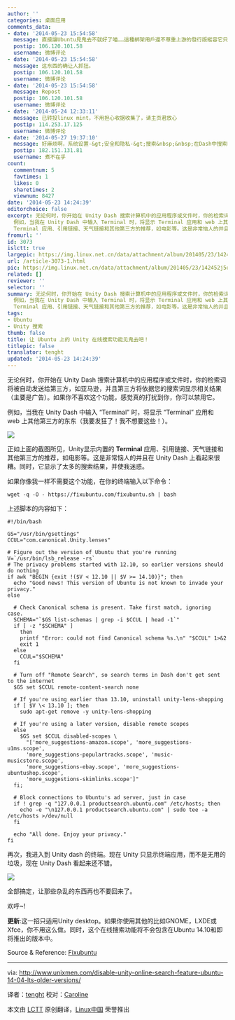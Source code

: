 ```yaml
---
author: ''
categories: 桌面应用
comments_data:
- date: '2014-05-23 15:54:58'
  message: 直接讓Ubuntu見鬼去不就好了喵……這種綁架用戶還不尊重上游的發行版縱容它只會留下壞榜樣
  postip: 106.120.101.58
  username: 微博评论
- date: '2014-05-23 15:54:58'
  message: 这东西的确让人抓狂。
  postip: 106.120.101.58
  username: 微博评论
- date: '2014-05-23 15:54:58'
  message: Repost
  postip: 106.120.101.58
  username: 微博评论
- date: '2014-05-24 12:33:11'
  message: 已转投linux mint，不用担心收据收集了，请主页君放心
  postip: 114.253.17.125
  username: 微博评论
- date: '2014-05-27 19:37:10'
  message: 好麻烦啊，系统设置-&gt;安全和隐私-&gt;搜索&nbsp;&nbsp;在Dash中搜索时：选关闭就好了
  postip: 182.151.131.81
  username: 煮不在乎
count:
  commentnum: 5
  favtimes: 1
  likes: 0
  sharetimes: 2
  viewnum: 8427
date: '2014-05-23 14:24:39'
editorchoice: false
excerpt: 无论何时，你开始在 Unity Dash 搜索计算机中的应用程序或文件时，你的检索词将被自动发送给第三方，如亚马逊，并且第三方将依据您的搜索词显示相关结果（主要是广告）。如果你不喜欢这个功能，感觉真的打扰到你，你可以禁用它。
  例如，当我在 Unity Dash 中输入 Terminal 时，将显示 Terminal 应用和 web 上其他第三方的东东（我要发狂了！我不想要这些！）。  正如上面的截图所见，Unity显示内置的
  Terminal 应用、引用链接、天气链接和其他第三方的推荐，如电影等。这是非常恼人的并且在 Unity Dash 上看起来很糟。同时，它显示了太多
fromurl: ''
id: 3073
islctt: true
largepic: https://img.linux.net.cn/data/attachment/album/201405/23/142452j5q8x29lol542zqx.png
url: /article-3073-1.html
pic: https://img.linux.net.cn/data/attachment/album/201405/23/142452j5q8x29lol542zqx.png.thumb.jpg
related: []
reviewer: ''
selector: ''
summary: 无论何时，你开始在 Unity Dash 搜索计算机中的应用程序或文件时，你的检索词将被自动发送给第三方，如亚马逊，并且第三方将依据您的搜索词显示相关结果（主要是广告）。如果你不喜欢这个功能，感觉真的打扰到你，你可以禁用它。
  例如，当我在 Unity Dash 中输入 Terminal 时，将显示 Terminal 应用和 web 上其他第三方的东东（我要发狂了！我不想要这些！）。  正如上面的截图所见，Unity显示内置的
  Terminal 应用、引用链接、天气链接和其他第三方的推荐，如电影等。这是非常恼人的并且在 Unity Dash 上看起来很糟。同时，它显示了太多
tags:
- Ubuntu
- Unity 搜索
thumb: false
title: 让 Ubuntu 上的 Unity 在线搜索功能见鬼去吧！
titlepic: false
translator: tenght
updated: '2014-05-23 14:24:39'
---
```


无论何时，你开始在 Unity Dash 搜索计算机中的应用程序或文件时，你的检索词将被自动发送给第三方，如亚马逊，并且第三方将依据您的搜索词显示相关结果（主要是广告）。如果你不喜欢这个功能，感觉真的打扰到你，你可以禁用它。


例如，当我在 Unity Dash 中输入 “Terminal” 时，将显示 “Terminal” 应用和 web 上其他第三方的东东（我要发狂了！我不想要这些！）。


![](/data/attachment/album/201405/23/142452j5q8x29lol542zqx.png)


正如上面的截图所见，Unity显示内置的 **Terminal** 应用、引用链接、天气链接和其他第三方的推荐，如电影等。这是非常恼人的并且在 Unity Dash 上看起来很糟。同时，它显示了太多的搜索结果，并使我迷惑。


如果你像我一样不需要这个功能，在你的终端输入以下命令：



```
wget -q -O - https://fixubuntu.com/fixubuntu.sh | bash

```

上述脚本的内容如下：



```
#!/bin/bash

GS="/usr/bin/gsettings"
CCUL="com.canonical.Unity.lenses"

# Figure out the version of Ubuntu that you're running
V=`/usr/bin/lsb_release -rs`
# The privacy problems started with 12.10, so earlier versions should do nothing
if awk "BEGIN {exit !($V < 12.10 || $V >= 14.10)}"; then
  echo "Good news! This version of Ubuntu is not known to invade your privacy."
else

  # Check Canonical schema is present. Take first match, ignoring case.
  SCHEMA="`$GS list-schemas | grep -i $CCUL | head -1`"
  if [ -z "$SCHEMA" ]
    then
    printf "Error: could not find Canonical schema %s.\n" "$CCUL" 1>&2
    exit 1
  else
    CCUL="$SCHEMA"
  fi

  # Turn off "Remote Search", so search terms in Dash don't get sent to the internet
  $GS set $CCUL remote-content-search none

  # If you're using earlier than 13.10, uninstall unity-lens-shopping
  if [ $V \< 13.10 ]; then
    sudo apt-get remove -y unity-lens-shopping

  # If you're using a later version, disable remote scopes
  else
    $GS set $CCUL disabled-scopes \
      "['more_suggestions-amazon.scope', 'more_suggestions-u1ms.scope',
      'more_suggestions-populartracks.scope', 'music-musicstore.scope',
      'more_suggestions-ebay.scope', 'more_suggestions-ubuntushop.scope',
      'more_suggestions-skimlinks.scope']"
  fi;

  # Block connections to Ubuntu's ad server, just in case
  if ! grep -q "127.0.0.1 productsearch.ubuntu.com" /etc/hosts; then
    echo -e "\n127.0.0.1 productsearch.ubuntu.com" | sudo tee -a /etc/hosts >/dev/null
  fi

  echo "All done. Enjoy your privacy."
fi

```

再次，我进入到 Unity dash 的终端。现在 Unity 只显示终端应用，而不是无用的垃圾，现在 Unity Dash 看起来还不错。


![](/data/attachment/album/201405/23/142506wqlkzmqexqvrqqz5.png)


全部搞定，让那些杂乱的东西再也不要回来了。


欢呼~!


**更新**:这一招只适用Unity desktop。如果你使用其他的比如GNOME，LXDE或Xfce，你不用这么做。同时，这个在线搜索功能将不会包含在Ubuntu 14.10和即将推出的版本中。


Source & Reference: [Fixubuntu](https://fixubuntu.com/)




---


via: <http://www.unixmen.com/disable-unity-online-search-feature-ubuntu-14-04-lts-older-versions/>


译者：[tenght](https://github.com/tenght) 校对：[Caroline](https://github.com/carolinewuyan)


本文由 [LCTT](https://github.com/LCTT/TranslateProject) 原创翻译，[Linux中国](http://linux.cn/) 荣誉推出